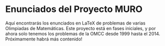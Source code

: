 # Enunciados del Proyecto MURO
Aquí encontrarás los enunciados en LaTeX de problemas de varias Olimpiadas de Matemáticas. 
Este proyecto está en fases iniciales, y por ahora solo tenemos los problemas de la OMCC desde 1999 hasta el 2014. Próximamente habrá más contenido!
